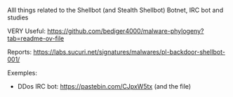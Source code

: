 Alll things related to the Shellbot (and Stealth Shellbot) Botnet, IRC bot and studies

VERY Useful:
https://github.com/bediger4000/malware-phylogeny?tab=readme-ov-file

Reports:
https://labs.sucuri.net/signatures/malwares/pl-backdoor-shellbot-001/

Exemples:

- DDos IRC bot: https://pastebin.com/CJpxW5tx (and the file)
